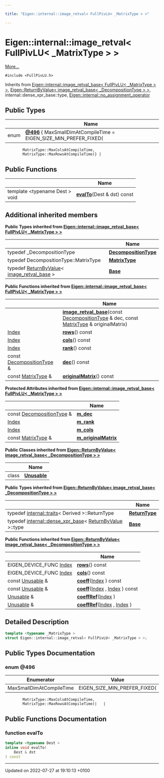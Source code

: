 ```yaml
---

title: "Eigen::internal::image_retval< FullPivLU< _MatrixType > >"

---
```


# Eigen::internal::image_retval< FullPivLU< _MatrixType > >



 [More...](#detailed-description)


`#include <FullPivLU.h>`

Inherits from [Eigen::internal::image_retval_base< FullPivLU< _MatrixType > >](http://example.org/classes/structeigen_1_1internal_1_1image__retval__base/), [Eigen::ReturnByValue< image_retval_base< _DecompositionType > >](http://example.org/classes/classeigen_1_1returnbyvalue/), internal::dense_xpr_base::type, [Eigen::internal::no_assignment_operator](http://example.org/classes/classeigen_1_1internal_1_1no__assignment__operator/)

## Public Types

|                | Name           |
| -------------- | -------------- |
| enum| **[@496](http://example.org/classes/structeigen_1_1internal_1_1image__retval_3_01fullpivlu_3_01__matrixtype_01_4_01_4/#enum-@496)** { MaxSmallDimAtCompileTime = EIGEN_SIZE_MIN_PREFER_FIXED(
            MatrixType::MaxColsAtCompileTime,
            MatrixType::MaxRowsAtCompileTime)} |

## Public Functions

|                | Name           |
| -------------- | -------------- |
| template <typename Dest \> <br>void | **[evalTo](http://example.org/classes/structeigen_1_1internal_1_1image__retval_3_01fullpivlu_3_01__matrixtype_01_4_01_4/#function-evalto)**(Dest & dst) const |

## Additional inherited members

**Public Types inherited from [Eigen::internal::image_retval_base< FullPivLU< _MatrixType > >](http://example.org/classes/structeigen_1_1internal_1_1image__retval__base/)**

|                | Name           |
| -------------- | -------------- |
| typedef _DecompositionType | **[DecompositionType](http://example.org/classes/structeigen_1_1internal_1_1image__retval__base/#typedef-decompositiontype)**  |
| typedef DecompositionType::MatrixType | **[MatrixType](http://example.org/classes/structeigen_1_1internal_1_1image__retval__base/#typedef-matrixtype)**  |
| typedef <a href="http://example.org/classes/classeigen_1_1returnbyvalue/">ReturnByValue</a>< <a href="http://example.org/classes/structeigen_1_1internal_1_1image__retval__base/">image_retval_base</a> > | **[Base](http://example.org/classes/structeigen_1_1internal_1_1image__retval__base/#typedef-base)**  |

**Public Functions inherited from [Eigen::internal::image_retval_base< FullPivLU< _MatrixType > >](http://example.org/classes/structeigen_1_1internal_1_1image__retval__base/)**

|                | Name           |
| -------------- | -------------- |
| | **[image_retval_base](http://example.org/classes/structeigen_1_1internal_1_1image__retval__base/#function-image-retval-base)**(const <a href="http://example.org/classes/structeigen_1_1internal_1_1image__retval__base/#typedef-decompositiontype">DecompositionType</a> & dec, const <a href="http://example.org/classes/structeigen_1_1internal_1_1image__retval__base/#typedef-matrixtype">MatrixType</a> & originalMatrix) |
| <a href="http://example.org/namespaces/namespaceeigen/#typedef-index">Index</a> | **[rows](http://example.org/classes/structeigen_1_1internal_1_1image__retval__base/#function-rows)**() const |
| <a href="http://example.org/namespaces/namespaceeigen/#typedef-index">Index</a> | **[cols](http://example.org/classes/structeigen_1_1internal_1_1image__retval__base/#function-cols)**() const |
| <a href="http://example.org/namespaces/namespaceeigen/#typedef-index">Index</a> | **[rank](http://example.org/classes/structeigen_1_1internal_1_1image__retval__base/#function-rank)**() const |
| const <a href="http://example.org/classes/structeigen_1_1internal_1_1image__retval__base/#typedef-decompositiontype">DecompositionType</a> & | **[dec](http://example.org/classes/structeigen_1_1internal_1_1image__retval__base/#function-dec)**() const |
| const <a href="http://example.org/classes/structeigen_1_1internal_1_1image__retval__base/#typedef-matrixtype">MatrixType</a> & | **[originalMatrix](http://example.org/classes/structeigen_1_1internal_1_1image__retval__base/#function-originalmatrix)**() const |

**Protected Attributes inherited from [Eigen::internal::image_retval_base< FullPivLU< _MatrixType > >](http://example.org/classes/structeigen_1_1internal_1_1image__retval__base/)**

|                | Name           |
| -------------- | -------------- |
| const <a href="http://example.org/classes/structeigen_1_1internal_1_1image__retval__base/#typedef-decompositiontype">DecompositionType</a> & | **[m_dec](http://example.org/classes/structeigen_1_1internal_1_1image__retval__base/#variable-m-dec)**  |
| <a href="http://example.org/namespaces/namespaceeigen/#typedef-index">Index</a> | **[m_rank](http://example.org/classes/structeigen_1_1internal_1_1image__retval__base/#variable-m-rank)**  |
| <a href="http://example.org/namespaces/namespaceeigen/#typedef-index">Index</a> | **[m_cols](http://example.org/classes/structeigen_1_1internal_1_1image__retval__base/#variable-m-cols)**  |
| const <a href="http://example.org/classes/structeigen_1_1internal_1_1image__retval__base/#typedef-matrixtype">MatrixType</a> & | **[m_originalMatrix](http://example.org/classes/structeigen_1_1internal_1_1image__retval__base/#variable-m-originalmatrix)**  |

**Public Classes inherited from [Eigen::ReturnByValue< image_retval_base< _DecompositionType > >](http://example.org/classes/classeigen_1_1returnbyvalue/)**

|                | Name           |
| -------------- | -------------- |
| class | **[Unusable](http://example.org/classes/classeigen_1_1returnbyvalue_1_1unusable/)**  |

**Public Types inherited from [Eigen::ReturnByValue< image_retval_base< _DecompositionType > >](http://example.org/classes/classeigen_1_1returnbyvalue/)**

|                | Name           |
| -------------- | -------------- |
| typedef <a href="http://example.org/classes/structeigen_1_1internal_1_1traits/">internal::traits</a>< Derived >::ReturnType | **[ReturnType](http://example.org/classes/classeigen_1_1returnbyvalue/#typedef-returntype)**  |
| typedef <a href="http://example.org/classes/structeigen_1_1internal_1_1dense__xpr__base/">internal::dense_xpr_base</a>< <a href="http://example.org/classes/classeigen_1_1returnbyvalue/">ReturnByValue</a> >::type | **[Base](http://example.org/classes/classeigen_1_1returnbyvalue/#typedef-base)**  |

**Public Functions inherited from [Eigen::ReturnByValue< image_retval_base< _DecompositionType > >](http://example.org/classes/classeigen_1_1returnbyvalue/)**

|                | Name           |
| -------------- | -------------- |
| EIGEN_DEVICE_FUNC <a href="http://example.org/namespaces/namespaceeigen/#typedef-index">Index</a> | **[rows](http://example.org/classes/classeigen_1_1returnbyvalue/#function-rows)**() const |
| EIGEN_DEVICE_FUNC <a href="http://example.org/namespaces/namespaceeigen/#typedef-index">Index</a> | **[cols](http://example.org/classes/classeigen_1_1returnbyvalue/#function-cols)**() const |
| const <a href="http://example.org/classes/classeigen_1_1returnbyvalue_1_1unusable/">Unusable</a> & | **[coeff](http://example.org/classes/classeigen_1_1returnbyvalue/#function-coeff)**(<a href="http://example.org/namespaces/namespaceeigen/#typedef-index">Index</a> ) const |
| const <a href="http://example.org/classes/classeigen_1_1returnbyvalue_1_1unusable/">Unusable</a> & | **[coeff](http://example.org/classes/classeigen_1_1returnbyvalue/#function-coeff)**(<a href="http://example.org/namespaces/namespaceeigen/#typedef-index">Index</a> , <a href="http://example.org/namespaces/namespaceeigen/#typedef-index">Index</a> ) const |
| <a href="http://example.org/classes/classeigen_1_1returnbyvalue_1_1unusable/">Unusable</a> & | **[coeffRef](http://example.org/classes/classeigen_1_1returnbyvalue/#function-coeffref)**(<a href="http://example.org/namespaces/namespaceeigen/#typedef-index">Index</a> ) |
| <a href="http://example.org/classes/classeigen_1_1returnbyvalue_1_1unusable/">Unusable</a> & | **[coeffRef](http://example.org/classes/classeigen_1_1returnbyvalue/#function-coeffref)**(<a href="http://example.org/namespaces/namespaceeigen/#typedef-index">Index</a> , <a href="http://example.org/namespaces/namespaceeigen/#typedef-index">Index</a> ) |


## Detailed Description

```cpp
template <typename _MatrixType >
struct Eigen::internal::image_retval< FullPivLU< _MatrixType > >;
```

## Public Types Documentation

### enum @496

| Enumerator | Value | Description |
| ---------- | ----- | ----------- |
| MaxSmallDimAtCompileTime | EIGEN_SIZE_MIN_PREFER_FIXED(
            MatrixType::MaxColsAtCompileTime,
            MatrixType::MaxRowsAtCompileTime)|   |




## Public Functions Documentation

### function evalTo

```cpp
template <typename Dest >
inline void evalTo(
    Dest & dst
) const
```


-------------------------------

Updated on 2022-07-27 at 19:10:13 +0100